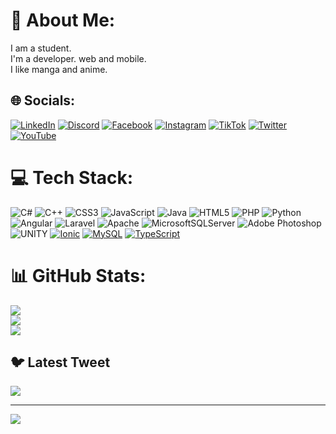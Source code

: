 # 💫 About Me:
I am a student.<br>I'm a developer. web and mobile.<br>I like manga and anime.


## 🌐 Socials:
[![LinkedIn](https://img.shields.io/badge/LinkedIn-%230077B5.svg?logo=linkedin&logoColor=white)](https://linkedin.com/in/philip-chalacama-9922b9274/)
[![Discord](https://img.shields.io/badge/Discord-%237289DA.svg?logo=discord&logoColor=white)](https://discord.gg/PHILIP#8465) [![Facebook](https://img.shields.io/badge/Facebook-%231877F2.svg?logo=Facebook&logoColor=white)](https://facebook.com/profile.php?id=100006350116951) [![Instagram](https://img.shields.io/badge/Instagram-%23E4405F.svg?logo=Instagram&logoColor=white)](https://instagram.com/philipchalacama) [![TikTok](https://img.shields.io/badge/TikTok-%23000000.svg?logo=TikTok&logoColor=white)](https://tiktok.com/@philipchalacama) [![Twitter](https://img.shields.io/badge/Twitter-%231DA1F2.svg?logo=Twitter&logoColor=white)](https://twitter.com/philipchalacama) [![YouTube](https://img.shields.io/badge/YouTube-%23FF0000.svg?logo=YouTube&logoColor=white)](https://youtube.com/@philipchala5009) 

# 💻 Tech Stack:
![C#](https://img.shields.io/badge/c%23-%23239120.svg?style=for-the-badge&logo=c-sharp&logoColor=white) ![C++](https://img.shields.io/badge/c++-%2300599C.svg?style=for-the-badge&logo=c%2B%2B&logoColor=white) ![CSS3](https://img.shields.io/badge/css3-%231572B6.svg?style=for-the-badge&logo=css3&logoColor=white) ![JavaScript](https://img.shields.io/badge/javascript-%23323330.svg?style=for-the-badge&logo=javascript&logoColor=%23F7DF1E) ![Java](https://img.shields.io/badge/java-%23ED8B00.svg?style=for-the-badge&logo=java&logoColor=white) ![HTML5](https://img.shields.io/badge/html5-%23E34F26.svg?style=for-the-badge&logo=html5&logoColor=white) ![PHP](https://img.shields.io/badge/php-%23777BB4.svg?style=for-the-badge&logo=php&logoColor=white) ![Python](https://img.shields.io/badge/python-3670A0?style=for-the-badge&logo=python&logoColor=ffdd54) ![Angular](https://img.shields.io/badge/angular-%23DD0031.svg?style=for-the-badge&logo=angular&logoColor=white) ![Laravel](https://img.shields.io/badge/laravel-%23FF2D20.svg?style=for-the-badge&logo=laravel&logoColor=white) ![Apache](https://img.shields.io/badge/apache-%23D42029.svg?style=for-the-badge&logo=apache&logoColor=white) ![MicrosoftSQLServer](https://img.shields.io/badge/Microsoft%20SQL%20Sever-CC2927?style=for-the-badge&logo=microsoft%20sql%20server&logoColor=white) ![Adobe Photoshop](https://img.shields.io/badge/adobephotoshop-%2331A8FF.svg?style=for-the-badge&logo=adobephotoshop&logoColor=white) ![UNITY](https://img.shields.io/badge/Unity-%2320232a.svg?style=for-the-badge&logo=unity&logoColor=white) [![Ionic](https://img.shields.io/badge/ionic-43853D.svg?style=for-the-badge&logo=ionic&logoColor=white)](https://ionicframework.com/) [![MySQL](https://img.shields.io/badge/mysql-3F72AC.svg?style=for-the-badge&logo=mysql)](https://www.mysql.com/) [![TypeScript](https://img.shields.io/badge/typescript-337AB7-flat-square.svg?logo=typescript)](https://www.typescriptlang.org/)



# 📊 GitHub Stats:
![](https://github-readme-stats.vercel.app/api?username=chalacama&theme=dark&hide_border=false&include_all_commits=false&count_private=false)<br/>
![](https://github-readme-streak-stats.herokuapp.com/?user=chalacama&theme=dark&hide_border=false)<br/>
![](https://github-readme-stats.vercel.app/api/top-langs/?username=chalacama&theme=dark&hide_border=false&include_all_commits=false&count_private=false&layout=compact)

## 🐦 Latest Tweet
[![](https://gtce.itsvg.in/api?username=philipchalacama)](https://github.com/VishwaGauravIn/github-twitter-card-embed)

---
[![](https://visitcount.itsvg.in/api?id=chalacama&icon=0&color=0)](https://visitcount.itsvg.in)

<!-- Proudly created with GPRM ( https://gprm.itsvg.in ) -->
